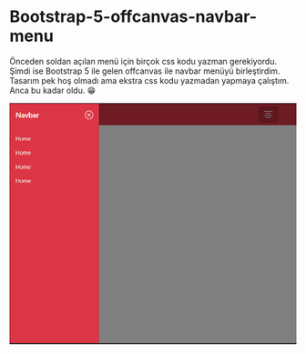# Bootstrap-5-offcanvas-navbar-menu

Önceden soldan açılan menü için birçok css kodu yazman gerekiyordu. Şimdi ise Bootstrap 5 ile gelen offcanvas ile navbar menüyü birleştirdim. Tasarım pek hoş olmadı ama ekstra css kodu yazmadan yapmaya çalıştım. Anca bu kadar oldu. 😁  

![](image/menu-image.png)